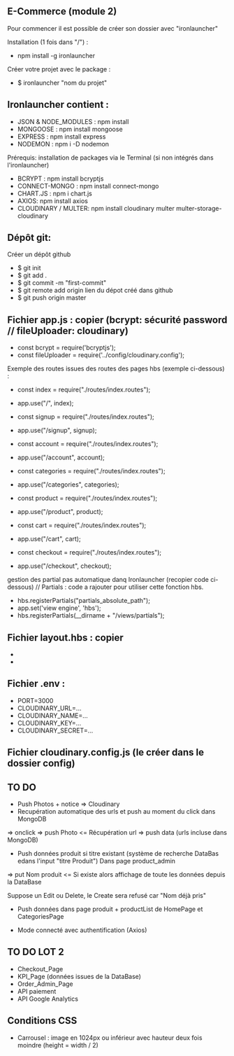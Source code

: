 E-Commerce (module 2)
-------

Pour commencer il est possible de créer son dossier avec "ironlauncher"

Installation (1 fois dans "/") :
+ npm install -g ironlauncher

Créer votre projet avec le package :
+ $ ironlauncher "nom du projet"

 
Ironlauncher contient :
-------

+ JSON & NODE_MODULES : npm install
+ MONGOOSE : npm install mongoose
+ EXPRESS : npm install express
+ NODEMON : npm i -D nodemon


Prérequis: installation de packages via le Terminal (si non intégrés dans l'ironlauncher)

+ BCRYPT : npm install bcryptjs
+ CONNECT-MONGO : npm install connect-mongo
+ CHART.JS : npm i chart.js
+ AXIOS: npm install axios
+ CLOUDINARY / MULTER: npm install cloudinary multer multer-storage-cloudinary


Dépôt git:
-------

Créer un dépôt github

+ $ git init
+ $ git add .
+ $ git commit -m "first-commit"
+ $ git remote add origin lien du dépot créé dans github
+ $ git push origin master


Fichier app.js : copier (bcrypt: sécurité password // fileUploader: cloudinary)
-------

- const bcrypt = require('bcryptjs');
- const fileUploader = require('../config/cloudinary.config');


Exemple des routes issues des routes des pages hbs (exemple ci-dessous) :
+ const index = require("./routes/index.routes");
+ app.use("/", index);

+ const signup = require("./routes/index.routes");
+ app.use("/signup", signup);

+ const account = require("./routes/index.routes");
+ app.use("/account", account);

+ const categories = require("./routes/index.routes");
+ app.use("/categories", categories);

+ const product = require("./routes/index.routes");
+ app.use("/product", product);

+ const cart = require("./routes/index.routes");
+ app.use("/cart", cart);

+ const checkout = require("./routes/index.routes");
+ app.use("/checkout", checkout);

gestion des partial pas automatique danq Ironlauncher (recopier code ci-dessous)
// Partials : code a rajouter pour utiliser cette fonction hbs.
+ hbs.registerPartials("partials_absolute_path");
+ app.set('view engine', 'hbs');
+ hbs.registerPartials(__dirname + "/views/partials");


Fichier layout.hbs : copier
-------

- <script src="/js/script.js"></script>
- <script src="https://cdnjs.cloudflare.com/ajax/libs/axios/0.27.2/axios.min.js"></script>


Fichier .env :
-------

+ PORT=3000
+ CLOUDINARY_URL=...
+ CLOUDINARY_NAME=...
+ CLOUDINARY_KEY=...
+ CLOUDINARY_SECRET=...


Fichier cloudinary.config.js (le créer dans le dossier config)
-------







TO DO
-------

+ Push Photos + notice => Cloudinary
+ Recupération automatique des urls et push au moment du click dans MongoDB

=> onclick => push Photo
<= Récupération url
=> push data (urls incluse dans MongoDB)


+ Push données produit si titre existant (système de recherche DataBas edans l'input "titre Produit")
Dans page product_admin

=> put Nom produit
<= Si existe alors affichage de toute les données depuis la DataBase

Suppose un Edit ou Delete, le Create sera refusé car "Nom déjà pris"

+ Push données dans page produit + productList de HomePage et CategoriesPage

+ Mode connecté avec authentification (Axios)

TO DO LOT 2
-------

+ Checkout_Page
+ KPI_Page (données issues de la DataBase)
+ Order_Admin_Page
+ API paiement
+ API Google Analytics



Conditions CSS
-------

+ Carrousel : image en 1024px ou inférieur avec hauteur deux fois moindre (height = width / 2)







